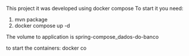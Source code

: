 This project it was developed using docker compose 
To start it you need: 

1) mvn package 
2) docker compose up -d

The volume to application is spring-compose_dados-do-banco

to start the containers: docker co